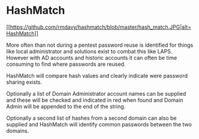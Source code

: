 # HashMatch

[[https://github.com/rmdavy/hashmatch/blob/master/hash_match.JPG|alt=HashMatch]]

More often than not during a pentest password reuse is identified for things like local administrator and solutions exist to combat this like LAPS. However with AD accounts and historic accounts it can often be time consuming to find where passwords are reused.

HashMatch will compare hash values and clearly indicate were password sharing exists. 

Optionally a list of Domain Administrator account names can be supplied and these will be checked and indicated in red when found and Domain Admin will be appended to the end of the string.

Optionally a second list of hashes from a second domain can also be supplied and HashMatch will identify common passwords between the two domains.
